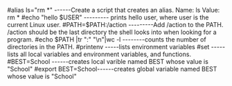 #alias ls="rm *" ------Create a script that creates an alias. Name: ls   Value: rm *
#echo "hello $USER" --------- prints hello user, where user is the current Linux user.
#PATH=$PATH:/action ---------Add /action to the PATH. /action should be the last directory the shell looks into when looking for a program.
#echo $PATH |tr ":" "\n"|wc -l --------counts the number of directories in the PATH.
#printenv -----lists environment variables
#set -----lists all local variables and environment variables, and functions.
#BEST=School ------creates local varible named BEST whose value is "School"
#export BEST=School------creates global variable named BEST whose value is "School"
